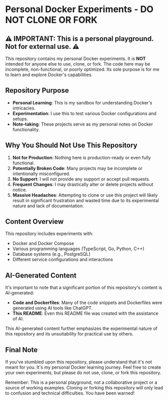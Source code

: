 # Personal Docker Experiments - DO NOT CLONE OR FORK

## ⚠️ IMPORTANT: This is a personal playground. Not for external use. ⚠️

This repository contains my personal Docker experiments. It is **NOT** intended for anyone else to use, clone, or fork. The code here may be incomplete, non-functional, or poorly optimized. Its sole purpose is for me to learn and explore Docker's capabilities.

## Repository Purpose

- **Personal Learning**: This is my sandbox for understanding Docker's intricacies.
- **Experimentation**: I use this to test various Docker configurations and setups.
- **Note-taking**: These projects serve as my personal notes on Docker functionality.

## Why You Should Not Use This Repository

1. **Not for Production**: Nothing here is production-ready or even fully functional.
2. **Potentially Broken Code**: Many projects may be incomplete or intentionally misconfigured.
3. **No Support**: I will not provide any support or accept pull requests.
4. **Frequent Changes**: I may drastically alter or delete projects without notice.
5. **Massive Headaches**: Attempting to clone or use this project will likely result in significant frustration and wasted time due to its experimental nature and lack of documentation.

## Content Overview

This repository includes experiments with:

- Docker and Docker Compose
- Various programming languages (TypeScript, Go, Python, C++)
- Database systems (e.g., PostgreSQL)
- Different service configurations and interactions

## AI-Generated Content

It's important to note that a significant portion of this repository's content is AI-generated:

- **Code and Dockerfiles**: Many of the code snippets and Dockerfiles were generated using AI tools like ChatGPT.
- **This README**: Even this README file was created with the assistance of AI.

This AI-generated content further emphasizes the experimental nature of this repository and its unsuitability for practical use by others.

## Final Note

If you've stumbled upon this repository, please understand that it's not meant for you. It's my personal Docker learning journey. Feel free to create your own experiments, but please do not use, clone, or fork this repository.

Remember: This is a personal playground, not a collaborative project or a source of working examples. Cloning or forking this repository will only lead to confusion and technical difficulties. You have been warned!
